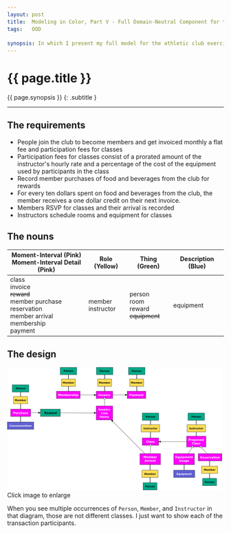 ```yaml
---
layout: post
title:  Modeling in Color, Part V - Full Domain-Neutral Component for the Athletic Club Exercise
tags:   OOD

synopsis: In which I present my full model for the athletic club exercise.
---
```


# {{ page.title }}

{{ page.synopsis }}
{: .subtitle }

-----

## The requirements

* People join the club to become members and get invoiced monthly a flat fee and
  participation fees for classes
* Participation fees for classes consist of a prorated amount of the
  instructor's hourly rate and a percentage of the cost of the equipment used by
  participants in the class
* Record member purchases of food and beverages from the club for rewards 
* For every ten dollars spent on food and beverages from the club, the member
  receives a one dollar credit on their next invoice.
* Members RSVP for classes and their arrival is recorded
* Instructors schedule rooms and equipment for classes

## The nouns

<table>
  <thead>
    <tr>
      <th>
        Moment-Interval (Pink)<br>
        Moment-Interval Detail (Pink)
      </th>
      <th>Role (Yellow)</th>
      <th>Thing (Green)</th>
      <th>Description (Blue)</th>
    </tr>
  </thead>
  <tbody>
    <tr>
      <td>
        class<br>
        invoice<br>
        <strike>reward</strike><br>
        member purchase<br>
        reservation<br>
        member arrival<br>
        membership<br>
        payment
      </td>
      <td>
        member<br>
        instructor
      </td>
      <td>
        person<br>
        room<br>
        reward<br>
        <strike>equipment</strike>
      </td>
      <td>
        equipment
      </td>
    </tr>
  </tbody>
</table>

## The design

<a href="/img/full-athletic-club-dnc.png" target="_blank">
  <img src="/img/full-athletic-club-dnc-small.png" alt="full atheletic club dnc">
</a>
<div class="caption"><caption>Click image to enlarge</caption></div>

When you see multiple occurrences of `Person`, `Member`, and `Instructor` in
that diagram, those are not different classes. I just want to show each of the
transaction participants.